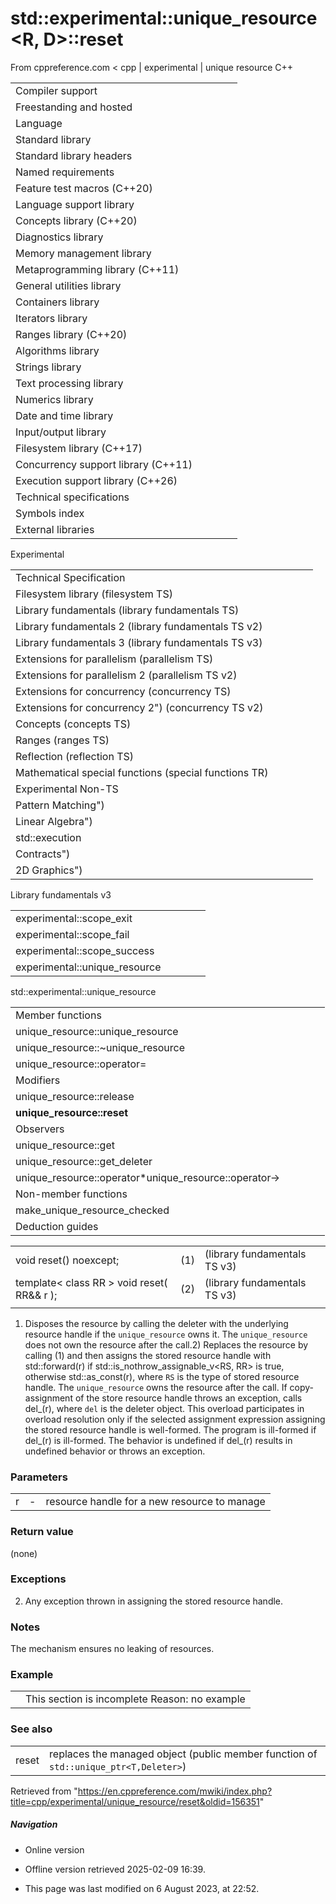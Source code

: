 # std::experimental::unique_resource<R, D>::reset

From cppreference.com
< cpp‎ | experimental‎ | unique resource
C++

|  |  |  |  |  |
| --- | --- | --- | --- | --- |
| Compiler support | | | | |
| Freestanding and hosted | | | | |
| Language | | | | |
| Standard library | | | | |
| Standard library headers | | | | |
| Named requirements | | | | |
| Feature test macros (C++20) | | | | |
| Language support library | | | | |
| Concepts library (C++20) | | | | |
| Diagnostics library | | | | |
| Memory management library | | | | |
| Metaprogramming library (C++11) | | | | |
| General utilities library | | | | |
| Containers library | | | | |
| Iterators library | | | | |
| Ranges library (C++20) | | | | |
| Algorithms library | | | | |
| Strings library | | | | |
| Text processing library | | | | |
| Numerics library | | | | |
| Date and time library | | | | |
| Input/output library | | | | |
| Filesystem library (C++17) | | | | |
| Concurrency support library (C++11) | | | | |
| Execution support library (C++26) | | | | |
| Technical specifications | | | | |
| Symbols index | | | | |
| External libraries | | | | |

Experimental

|  |  |  |  |  |
| --- | --- | --- | --- | --- |
| Technical Specification | | | | |
| Filesystem library (filesystem TS) | | | | |
| Library fundamentals (library fundamentals TS) | | | | |
| Library fundamentals 2 (library fundamentals TS v2) | | | | |
| Library fundamentals 3 (library fundamentals TS v3) | | | | |
| Extensions for parallelism (parallelism TS) | | | | |
| Extensions for parallelism 2 (parallelism TS v2) | | | | |
| Extensions for concurrency (concurrency TS) | | | | |
| Extensions for concurrency 2") (concurrency TS v2) | | | | |
| Concepts (concepts TS) | | | | |
| Ranges (ranges TS) | | | | |
| Reflection (reflection TS) | | | | |
| Mathematical special functions (special functions TR) | | | | |
| Experimental Non-TS | | | | |
| Pattern Matching") | | | | |
| Linear Algebra") | | | | |
| std::execution | | | | |
| Contracts") | | | | |
| 2D Graphics") | | | | |

Library fundamentals v3

|  |  |  |  |  |
| --- | --- | --- | --- | --- |
| experimental::scope_exit | | | | |
| experimental::scope_fail | | | | |
| experimental::scope_success | | | | |
| experimental::unique_resource | | | | |

std::experimental::unique_resource

|  |  |  |  |  |
| --- | --- | --- | --- | --- |
| Member functions | | | | |
| unique_resource::unique_resource | | | | |
| unique_resource::~unique_resource | | | | |
| unique_resource::operator= | | | | |
| Modifiers | | | | |
| unique_resource::release | | | | |
| ****unique_resource::reset**** | | | | |
| Observers | | | | |
| unique_resource::get | | | | |
| unique_resource::get_deleter | | | | |
| unique_resource::operator\*unique_resource::operator-> | | | | |
| Non-member functions | | | | |
| make_unique_resource_checked | | | | |
| Deduction guides | | | | |

|  |  |  |
| --- | --- | --- |
| void reset() noexcept; | (1) | (library fundamentals TS v3) |
| template< class RR >  void reset( RR&& r ); | (2) | (library fundamentals TS v3) |
|  |  |  |

1) Disposes the resource by calling the deleter with the underlying resource handle if the `unique_resource` owns it. The `unique_resource` does not own the resource after the call.2) Replaces the resource by calling (1) and then assigns the stored resource handle with std::forward<RR>(r) if std::is_nothrow_assignable_v<RS, RR> is true, otherwise std::as_const(r), where `RS` is the type of stored resource handle. The `unique_resource` owns the resource after the call. If copy-assignment of the store resource handle throws an exception, calls del_(r), where `del` is the deleter object. This overload participates in overload resolution only if the selected assignment expression assigning the stored resource handle is well-formed. The program is ill-formed if del_(r) is ill-formed. The behavior is undefined if del_(r) results in undefined behavior or throws an exception.

### Parameters

|  |  |  |
| --- | --- | --- |
| r | - | resource handle for a new resource to manage |

### Return value

(none)

### Exceptions

2) Any exception thrown in assigning the stored resource handle.

### Notes

The mechanism ensures no leaking of resources.

### Example

|  |  |
| --- | --- |
|  | This section is incomplete Reason: no example |

### See also

|  |  |
| --- | --- |
| reset | replaces the managed object   (public member function of `std::unique_ptr<T,Deleter>`) |

Retrieved from "<https://en.cppreference.com/mwiki/index.php?title=cpp/experimental/unique_resource/reset&oldid=156351>"

##### Navigation

- Online version
- Offline version retrieved 2025-02-09 16:39.

- This page was last modified on 6 August 2023, at 22:52.